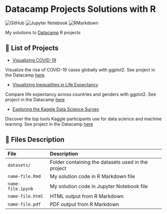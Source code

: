 # Datacamp Projects Solutions with R

![GitHub](https://img.shields.io/github/license/santhiago-cristiano/Datacamp-Projects-Solutions-with-R) ![Jupyter Notebook](https://img.shields.io/badge/Jupyter%20Notebook-ipynb-orange) ![RMarkdown](https://img.shields.io/badge/R%20Markdown-Rmd-red)

My solutions to [Datacamp](https://learn.datacamp.com/) R projects

## 📌 List of Projects

- [Visualizing COVID-19](https://github.com/santhiago-cristiano/Datacamp-Projects-Solutions-with-R/tree/main/Visualizing-COVID-19)

Visualize the rise of COVID-19 cases globally with ggplot2. See project in the Datacamp [here](https://learn.datacamp.com/projects/870).

- [Visualizing Inequalities in Life Expectancy](https://github.com/santhiago-cristiano/Datacamp-Projects-Solutions-with-R/tree/main/Visualizing-Inequalities-in-Life-Expectancy)

Compare life expectancy across countries and genders with ggplot2. See project in the Datacamp [here](https://learn.datacamp.com/projects/166)

- [Exploring the Kaggle Data Science Survey](https://github.com/santhiago-cristiano/Datacamp-Projects-Solutions-with-R/tree/main/Exploring-the-Kaggle-Data-Science-Survey)

Discover the top tools Kaggle participants use for data science and machine learning. See project in the Datacamp [here](https://learn.datacamp.com/projects/74)

## 📁 Files Description

|       File      	  |                     Description                    	|
|:-------------------	|:---------------------------------------------------	|
| `datasets/`       	| Folder containing the datasets used in the project 	|
| `name-file.Rmd`   	| My solution code in R Markdown file                	|
| `name-file.ipynb` 	| My solution code in Jupyter Notebook file          	|
| `name-file.html`  	| HTML output from R Markdown                        	|
| `name-file.pdf`   	| PDF output from R Markdown                         	|
